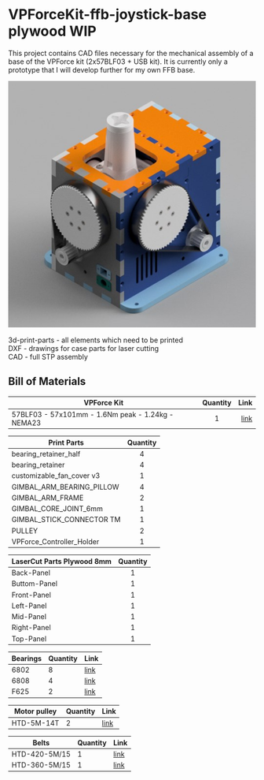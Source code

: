 # VPForceKit-ffb-joystick-base plywood WIP
This project contains CAD files necessary for the mechanical assembly of a base of the VPForce kit (2x57BLF03 + USB kit).
It is currently only a prototype that I will develop further for my own FFB base.

![image](assembly_1.jpg) 

3d-print-parts - all elements which need to be printed  
DXF - drawings for case parts for laser cutting  
CAD - full STP assembly

## Bill of Materials

| VPForce Kit   | Quantity | Link |
|-------------- |:--------:|-----:|
|57BLF03 - 57x101mm - 1.6Nm peak - 1.24kg - NEMA23|1|[link](https://vpforcecontrols.com/) |

| Print Parts   | Quantity |
| ------------- |:--------:|
|bearing_retainer_half|4|
|bearing_retainer|4|
|customizable_fan_cover v3|1|
|GIMBAL_ARM_BEARING_PILLOW|4|
|GIMBAL_ARM_FRAME|2|
|GIMBAL_CORE_JOINT_6mm|1|
|GIMBAL_STICK_CONNECTOR TM|1|
|PULLEY|2|
|VPForce_Controller_Holder|1|

| LaserCut Parts Plywood 8mm| Quantity |
| -------------- |:--------:|
|Back-Panel|1|
|Buttom-Panel|1|
|Front-Panel|1|
|Left-Panel|1|
|Mid-Panel|1|
|Right-Panel|1|
|Top-Panel|1|

| Bearings                      | Quantity  | Link |
| ----------------------------- | --------- | ---- |
| 6802                          | 8  |[link](https://amzn.eu/d/eDOVoF4/) |
| 6808                          | 4  |[link](https://amzn.eu/d/eurbt7d/) |
| F625                          | 2  |[link](https://amzn.eu/d/9N6LxrD/) |


| Motor pulley                  | Quantity  | Link |
| ----------------------------- | --------- | ---- |
| HTD-5M-14T                    | 2  |[link](https://www.zahnriemen24.de/a/40140-zahnscheiben-5m?vorbohrungspannsatz=1&bohrung=1&quantity=1/) |

| Belts                  		| Quantity  | Link |
| ----------------------------- | --------- | ---- |
| HTD-420-5M/15                 | 1  |[link](https://www.zahnriemen24.de/a/40008-zahnriemen-5m/) |
| HTD-360-5M/15                 | 1  |[link](https://www.zahnriemen24.de/a/40008-zahnriemen-5m/) |
